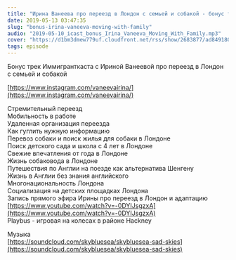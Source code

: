 ```yaml
---
title: "Ирина Ванеева про переезд в Лондон с семьей и собакой - бонус трек"
date: 2019-05-13 03:47:35
slug: "bonus-irina-vaneeva-moving-with-family"
audio: "2019-05-10_icast_bonus_Irina_Vaneeva_Moving_With_Family.mp3"
cover: "https://d1bm3dmew779uf.cloudfront.net/rss/show/2683877/ad8491808fd5d2fad6e14f544462250a.png"
tags: episode
---
```

Бонус трек Иммигранткаста с Ириной Ванеевой про переезд в Лондон с семьей и собакой  
  
[https://www.instagram.com/vaneevairina/](https://www.instagram.com/vaneevairina/)  
  
Стремительный переезд  
Мобильность в работе  
Удаленная организация переезда  
Как гуглить нужную информацию  
Перевоз собаки и поиск жилья для собаки в Лондоне  
Поиск детского сада и школа с 4 лет в Лондоне  
Свежие впечатления от года в Лондоне  
Жизнь собаковода в Лондоне  
Путешествия по Англии на поезде как альтернатива Шенгену  
Жизнь в Англии без знания английского  
Многонациональность Лондона  
Социализация на детских площадках Лондона  
Запись прямого эфира Ирины про переезд в Лондон и адаптацию [https://www.youtube.com/watch?v=-0DYIJsgzxA](https://www.youtube.com/watch?v=-0DYIJsgzxA)  
Playbus - игровая на колесах в районе Hackney  
  
Музыка  
[https://soundcloud.com/skybluesea/skybluesea-sad-skies](https://soundcloud.com/skybluesea/skybluesea-sad-skies)

